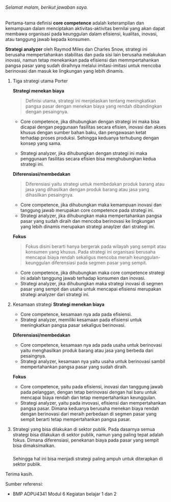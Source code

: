 ###### Selamat malam, berikut jawaban saya.

Pertama-tama definisi **core competence** adalah keterampilan dan kemampuan dalam menciptakan aktivitas-aktivitas bernilai yang akan dapat membawa organisasi pada keunggulan dalam efisiensi, kualitas, inovasi, atau tanggung jawab kepada konsumen.

**Strategi analyzer** oleh Raymod Miles dan Charles Snow, strategi ini berusaha mempertahankan stabilitas dan pada sisi lain berusaha melakukan inovasi, namun tetap menekankan pada efisiensi dan memmpertahankan pangsa pasar yang sudah diraihnya melalui imitasi-imitasi untuk mencoba berinovasi dan masuk ke lingkungan yang lebih dinamis.

1. Tiga strategi utama Porter


    **Strategi menekan biaya**
    > Definisi utama, strategi ini menjelaskan tentang meningkatkan pangsa pasar dengan menekan biaya yang rendah dibandingkan dengan pesaingnya.
    - Core competence, jika dihubungkan dengan strategi ini maka bisa dicapai dengan peggunaan fasilitas secara efisien, inovasi dan akses khusus dengan sumber bahan baku, dan pengawasan ketat terhadap proses produksi. Sehingga keduanya terhubung dengan konsep yang sama.

    - Strategi analyzer, jika dihubungkan dengan strategi ini maka penggunaan fasilitas secara efisien bisa menghubungkan kedua strategi ini.

    **Diferensiasi/membedakan**
    > Diferensiasi yaitu strategi untuk membedakan produk barang atau jasa yang dihasilkan dengan produk barang atau jasa yang dihasilkan pesaingnya.
    - Core competence, jika dihubungkan maka kemampuan inovasi dan tanggung jawab merupakan core competence pada strategi ini.
    - Strategi analyzer, jika dihubungkan maka mempertahankan pangsa pasar yang sudah diraih dan mencoba berinovasi ke lingkungan yang lebih dinamis merupakan strategi anaylzer dari strategi ini.

    **Fokus**
    > Fokus disini berarti hanya bergerak pada wilayah yang sempit atau konsumen yang khusus. Pada strategi ini organisasi berusaha mencapai biaya rendah sekaligus mencoba meraih keunggulan-keunggulan diferensiasi pada segmen pasar yang sempit.
    - Core competence, jika dihubungkan maka core competence strategi ini adalah tanggung jawab terhadap konsumen dan inovasi.
    - Strategi analyzer, jika dihubungkan maka strategi inovasi di segmen pasar yang sempit dan usaha untuk mencapai efisiensi merupakan strategi analyzer dari strategi ini.

2. Kesamaan strategi
    **Strategi menekan biaya**
    - Core competence, kesamaan nya ada pada efisiensi.
    - Strategi analyzer, memiliki kesamaan pada efisiensi untuk meningkatkan pangsa pasar sekaligus berinovasi.

    **Diferensiasi/membedakan**
    - Core competence, kesamaan nya ada pada usaha untuk berinovasi yaitu menghasilkan produk barang atau jasa yang berbeda dari pesaingnya.
    - Strategi analyzer, kesamaan nya yaitu usaha untuk berinovasi sambil mempertahankan pangsa pasar yang sudah diraih.

    **Fokus**
    - Core competence, yaitu pada efisiensi, inovasi dan tanggung jawab pada pelanggan, dengan tetap berinovasi dengan hal baru untuk mencapai biaya rendah dan tetap mempertahankan keunggulan.
    - Strategi analyzer, yaitu pada invovasi, efisiensi dan mempertahankan pangsa pasar. Dimana keduanya berusaha menekan biaya rendah dengan berinovasi dari meraih perbedaan di segmen pasar yang sempit berarti tetap mempertahankan pangsa pasar.

3. Strategi yang bisa dilakukan di sektor publik.
    Pada dasarnya semua strategi bisa dilakukan di sektor publik, namun yang paling tepat adalah fokus. Dimana diferensiasi, penekanan biaya pada pasar yang sempit bisa dimaksimalkan.
    #####
    Sehingga hal ini bisa menjadi strategi paling ampuh untuk diterapkan di sektor publik.

Terima kasih.

Sumber referensi:
- BMP ADPU4341 Modul 6 Kegiatan belajar 1 dan 2